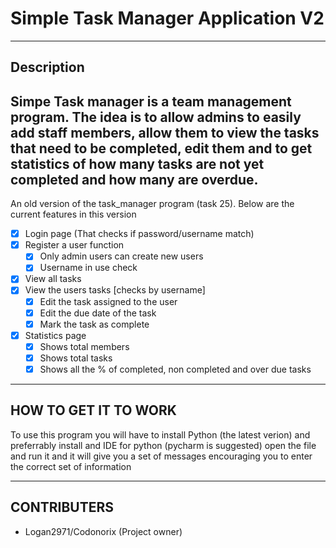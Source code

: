 # Simple Task Manager Application V2

---------------------------------------------------------------------------------------------
## Description

Simpe Task manager is a team management program. The idea is to allow admins to easily add staff members, 
allow them to view the tasks that need to be completed, edit them and to get statistics of how many tasks
are not yet completed and how many are overdue.
---------------------------------------------------------------------------------------------

An old version of the task_manager program (task 25). Below are the current features in this version

- [x] Login page (That checks if password/username match)
- [x] Register a user function
  - [x] Only admin users can create new users
  - [x] Username in use check
- [x] View all tasks 
- [x] View the users tasks [checks by username]
  - [x] Edit the task assigned to the user
  - [x] Edit the due date of the task
  - [x] Mark the task as complete
- [x] Statistics page
  - [x] Shows total members
  - [x] Shows total tasks
  - [x] Shows all the % of completed, non completed and over due tasks

---------------------------------------------------------------------------------------------
## HOW TO GET IT TO WORK

To use this program you will have to install Python (the latest verion) and preferrably install and IDE for python (pycharm is suggested)
open the file and run it and it will give you a set of messages encouraging you to enter the correct set of information

---------------------------------------------------------------------------------------------
## CONTRIBUTERS

* Logan2971/Codonorix (Project owner)
